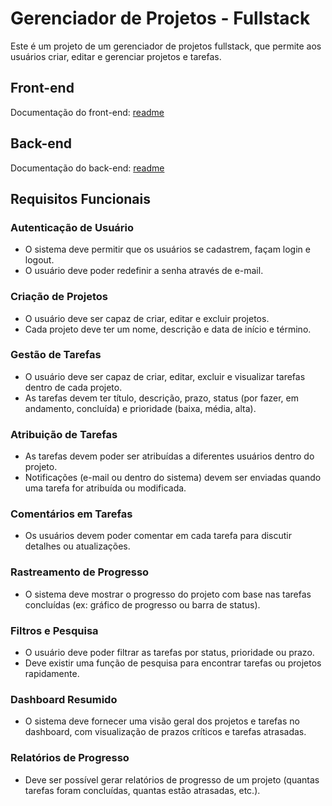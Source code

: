 # Gerenciador de Projetos - Fullstack

Este é um projeto de um gerenciador de projetos fullstack, que permite aos usuários criar, editar e gerenciar projetos e tarefas.

## Front-end

Documentação do front-end: [readme](/frontend/README.md)

## Back-end

Documentação do back-end: [readme](/backend/README.md)

## Requisitos Funcionais

### Autenticação de Usuário

- O sistema deve permitir que os usuários se cadastrem, façam login e logout.
- O usuário deve poder redefinir a senha através de e-mail.

### Criação de Projetos

- O usuário deve ser capaz de criar, editar e excluir projetos.
- Cada projeto deve ter um nome, descrição e data de início e término.

### Gestão de Tarefas

- O usuário deve ser capaz de criar, editar, excluir e visualizar tarefas dentro de cada projeto.
- As tarefas devem ter título, descrição, prazo, status (por fazer, em andamento, concluída) e prioridade (baixa, média, alta).

### Atribuição de Tarefas

- As tarefas devem poder ser atribuídas a diferentes usuários dentro do projeto.
- Notificações (e-mail ou dentro do sistema) devem ser enviadas quando uma tarefa for atribuída ou modificada.

### Comentários em Tarefas

- Os usuários devem poder comentar em cada tarefa para discutir detalhes ou atualizações.

### Rastreamento de Progresso

- O sistema deve mostrar o progresso do projeto com base nas tarefas concluídas (ex: gráfico de progresso ou barra de status).

### Filtros e Pesquisa

- O usuário deve poder filtrar as tarefas por status, prioridade ou prazo.
- Deve existir uma função de pesquisa para encontrar tarefas ou projetos rapidamente.

### Dashboard Resumido

- O sistema deve fornecer uma visão geral dos projetos e tarefas no dashboard, com visualização de prazos críticos e tarefas atrasadas.

### Relatórios de Progresso

- Deve ser possível gerar relatórios de progresso de um projeto (quantas tarefas foram concluídas, quantas estão atrasadas, etc.).
